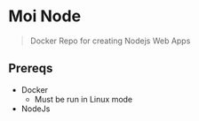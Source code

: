 # Moi Node
> Docker Repo for creating Nodejs Web Apps

## Prereqs

- Docker
  - Must be run in Linux mode
- NodeJs
